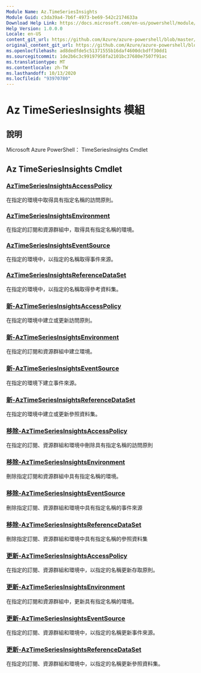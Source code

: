 ```yaml
---
Module Name: Az.TimeSeriesInsights
Module Guid: c3da39a4-7b6f-4973-be69-542c2174633a
Download Help Link: https://docs.microsoft.com/en-us/powershell/module/az.timeseriesinsights
Help Version: 1.0.0.0
Locale: en-US
content_git_url: https://github.com/Azure/azure-powershell/blob/master/src/TimeSeriesInsights/help/Az.TimeSeriesInsights.md
original_content_git_url: https://github.com/Azure/azure-powershell/blob/master/src/TimeSeriesInsights/help/Az.TimeSeriesInsights.md
ms.openlocfilehash: ad8dedfde5c51371555b16daf4600dcbdff30dd1
ms.sourcegitcommit: 1de2b6c3c99197958fa2101bc37680e7507f91ac
ms.translationtype: MT
ms.contentlocale: zh-TW
ms.lasthandoff: 10/13/2020
ms.locfileid: "93970780"
---
```

# Az TimeSeriesInsights 模組
## 說明
Microsoft Azure PowerShell： TimeSeriesInsights Cmdlet

## Az TimeSeriesInsights Cmdlet
### [AzTimeSeriesInsightsAccessPolicy](Get-AzTimeSeriesInsightsAccessPolicy.md)
在指定的環境中取得具有指定名稱的訪問原則。

### [AzTimeSeriesInsightsEnvironment](Get-AzTimeSeriesInsightsEnvironment.md)
在指定的訂閱和資源群組中，取得具有指定名稱的環境。

### [AzTimeSeriesInsightsEventSource](Get-AzTimeSeriesInsightsEventSource.md)
在指定的環境中，以指定的名稱取得事件來源。

### [AzTimeSeriesInsightsReferenceDataSet](Get-AzTimeSeriesInsightsReferenceDataSet.md)
在指定的環境中，以指定的名稱取得參考資料集。

### [新-AzTimeSeriesInsightsAccessPolicy](New-AzTimeSeriesInsightsAccessPolicy.md)
在指定的環境中建立或更新訪問原則。

### [新-AzTimeSeriesInsightsEnvironment](New-AzTimeSeriesInsightsEnvironment.md)
在指定的訂閱和資源群組中建立環境。

### [新-AzTimeSeriesInsightsEventSource](New-AzTimeSeriesInsightsEventSource.md)
在指定的環境下建立事件來源。

### [新-AzTimeSeriesInsightsReferenceDataSet](New-AzTimeSeriesInsightsReferenceDataSet.md)
在指定的環境中建立或更新參照資料集。

### [移除-AzTimeSeriesInsightsAccessPolicy](Remove-AzTimeSeriesInsightsAccessPolicy.md)
在指定的訂閱、資源群組和環境中刪除具有指定名稱的訪問原則

### [移除-AzTimeSeriesInsightsEnvironment](Remove-AzTimeSeriesInsightsEnvironment.md)
刪除指定訂閱和資源群組中具有指定名稱的環境。

### [移除-AzTimeSeriesInsightsEventSource](Remove-AzTimeSeriesInsightsEventSource.md)
刪除指定訂閱、資源群組和環境中具有指定名稱的事件來源

### [移除-AzTimeSeriesInsightsReferenceDataSet](Remove-AzTimeSeriesInsightsReferenceDataSet.md)
刪除指定訂閱、資源群組和環境中具有指定名稱的參照資料集

### [更新-AzTimeSeriesInsightsAccessPolicy](Update-AzTimeSeriesInsightsAccessPolicy.md)
在指定的訂閱、資源群組和環境中，以指定的名稱更新存取原則。

### [更新-AzTimeSeriesInsightsEnvironment](Update-AzTimeSeriesInsightsEnvironment.md)
在指定的訂閱和資源群組中，更新具有指定名稱的環境。

### [更新-AzTimeSeriesInsightsEventSource](Update-AzTimeSeriesInsightsEventSource.md)
在指定的訂閱、資源群組和環境中，以指定的名稱更新事件來源。

### [更新-AzTimeSeriesInsightsReferenceDataSet](Update-AzTimeSeriesInsightsReferenceDataSet.md)
在指定的訂閱、資源群組和環境中，以指定的名稱更新參照資料集。

